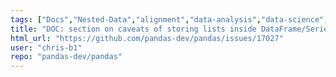 ```yaml
---
tags: ["Docs","Nested-Data","alignment","data-analysis","data-science","flexible","pandas","python"]
title: "DOC: section on caveats of storing lists inside DataFrame/Series"
html_url: "https://github.com/pandas-dev/pandas/issues/17027"
user: "chris-b1"
repo: "pandas-dev/pandas"
---
```


